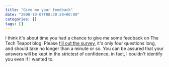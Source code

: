 ```yaml
---
title: "Give me your feedback"
date: "2008-10-07T08:30:20+00:00"
categories: []
tags: []
---
```


I think it's about time you had a chance to give me some feedback on The Tech Teapot blog. Please <a href="http://survey.constantcontact.com/survey/a07e2diti8nflz60tma/start">fill out the survey</a>, it's only four questions long, and should take no longer than a minute or so. You can be assured that your answers will be kept in the strictest of confidence, in fact, I couldn't identify you even if I wanted to.
